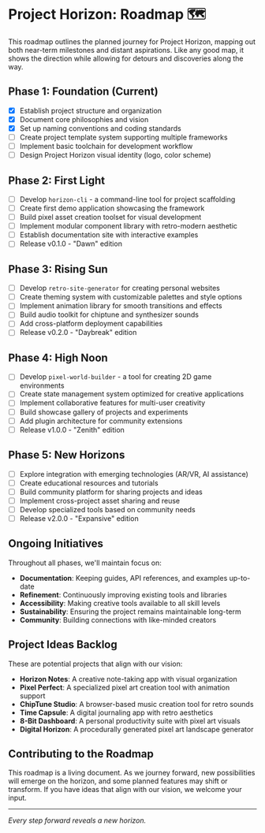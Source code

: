 # Project Horizon: Roadmap 🗺️

This roadmap outlines the planned journey for Project Horizon, mapping out both near-term milestones and distant aspirations. Like any good map, it shows the direction while allowing for detours and discoveries along the way.

## Phase 1: Foundation (Current)

- [x] Establish project structure and organization
- [x] Document core philosophies and vision
- [x] Set up naming conventions and coding standards
- [ ] Create project template system supporting multiple frameworks
- [ ] Implement basic toolchain for development workflow
- [ ] Design Project Horizon visual identity (logo, color scheme)

## Phase 2: First Light

- [ ] Develop `horizon-cli` - a command-line tool for project scaffolding
- [ ] Create first demo application showcasing the framework
- [ ] Build pixel asset creation toolset for visual development
- [ ] Implement modular component library with retro-modern aesthetic
- [ ] Establish documentation site with interactive examples
- [ ] Release v0.1.0 - "Dawn" edition

## Phase 3: Rising Sun

- [ ] Develop `retro-site-generator` for creating personal websites
- [ ] Create theming system with customizable palettes and style options
- [ ] Implement animation library for smooth transitions and effects
- [ ] Build audio toolkit for chiptune and synthesizer sounds
- [ ] Add cross-platform deployment capabilities
- [ ] Release v0.2.0 - "Daybreak" edition

## Phase 4: High Noon

- [ ] Develop `pixel-world-builder` - a tool for creating 2D game environments
- [ ] Create state management system optimized for creative applications
- [ ] Implement collaborative features for multi-user creativity
- [ ] Build showcase gallery of projects and experiments
- [ ] Add plugin architecture for community extensions
- [ ] Release v1.0.0 - "Zenith" edition

## Phase 5: New Horizons

- [ ] Explore integration with emerging technologies (AR/VR, AI assistance)
- [ ] Create educational resources and tutorials
- [ ] Build community platform for sharing projects and ideas
- [ ] Implement cross-project asset sharing and reuse
- [ ] Develop specialized tools based on community needs
- [ ] Release v2.0.0 - "Expansive" edition

## Ongoing Initiatives

Throughout all phases, we'll maintain focus on:

- **Documentation**: Keeping guides, API references, and examples up-to-date
- **Refinement**: Continuously improving existing tools and libraries
- **Accessibility**: Making creative tools available to all skill levels
- **Sustainability**: Ensuring the project remains maintainable long-term
- **Community**: Building connections with like-minded creators

## Project Ideas Backlog

These are potential projects that align with our vision:

- **Horizon Notes**: A creative note-taking app with visual organization
- **Pixel Perfect**: A specialized pixel art creation tool with animation support
- **ChipTune Studio**: A browser-based music creation tool for retro sounds
- **Time Capsule**: A digital journaling app with retro aesthetics
- **8-Bit Dashboard**: A personal productivity suite with pixel art visuals
- **Digital Horizon**: A procedurally generated pixel art landscape generator

## Contributing to the Roadmap

This roadmap is a living document. As we journey forward, new possibilities will emerge on the horizon, and some planned features may shift or transform. If you have ideas that align with our vision, we welcome your input.

---

*Every step forward reveals a new horizon.* 